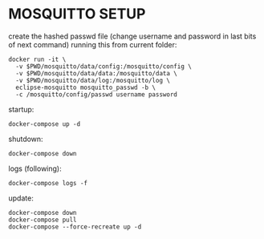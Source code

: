 # MOSQUITTO SETUP

create the hashed passwd file (change username and password in last bits of next command) running this from current folder:

    docker run -it \
      -v $PWD/mosquitto/data/config:/mosquitto/config \
      -v $PWD/mosquitto/data/data:/mosquitto/data \
      -v $PWD/mosquitto/data/log:/mosquitto/log \
      eclipse-mosquitto mosquitto_passwd -b \
      -c /mosquitto/config/passwd username password

startup:

    docker-compose up -d

shutdown:

    docker-compose down

logs (following):

    docker-compose logs -f

update:

    docker-compose down
    docker-compose pull
    docker-compose --force-recreate up -d
